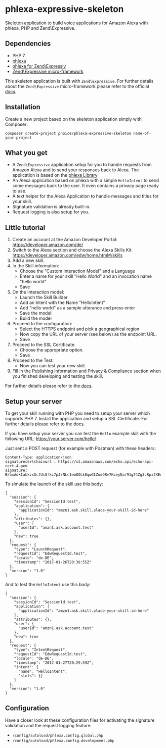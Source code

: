 # phlexa-expressive-skeleton

Skeleton application to build voice applications for Amazon Alexa with 
phlexa, PHP and Zend\Expressive. 

## Dependencies

* PHP 7
* [phlexa](https://github.com/phoice/phlexa)
* [phlexa for Zend\Expressiv](https://github.com/phoice/phlexa-expressive)
* [Zend\Expressive micro-framework](https://docs.zendframework.com/zend-expressive/)

This skeleton application is built with `Zend\Expressive`. For further 
details about the `Zend\Expressive` micro-framework please refer to the 
official [docs](https://docs.zendframework.com/zend-expressive/).

## Installation

Create a new project based on the skeleton application simply with Composer:

```
composer create-project phoice/phlexa-expressive-skeleton name-of-your-project
```

## What you get

* A `Zend\Expressive` application setup for you to handle requests from 
  Amazon Alexa and to send your responses back to Alexa. The application is 
  based on the [phlexa Library](https://github.com/phoice/phlexa)
* An Alexa application based on phlexa with a simple `HelloIntent` to
  send some messages back to the user. It even contains a privacy page 
  ready to use.
* A text helper for the Alexa Application to handle messages and titles 
  for your skill.
* Signature validation is already built-in.
* Request logging is also setup for you.

## Little tutorial

1. Create an account at the Amazon Developer Portal: 
   https://developer.amazon.com/de/
2. Switch to the Alexa section and choose the Alexa Skills Kit.
   https://developer.amazon.com/edw/home.html#/skills
3. Add a new skill.
4. In the Skill information:
   * Choose the "Custom Interaction Model" and a Language
   * Enter a name for your skill "Hello World" and an invocation name "hello world"
   * Save
5. On the Interaction model:
   * Launch the Skill Builder
   * Add an Intent with the Name "HelloIntent"
   * Add "hello world" as a sample utterance and press enter
   * Save the model
   * Build the model
6. Proceed to the configuration:
   * Select the HTTPS endpoint and pick a geographical region
   * Now copy the URL of your server (see below) as the endpoint URL.
   * Save
7. Proceed to the SSL Certificate:
   * Choose the appropriate option.
   * Save
8. Proceed to the Test:
   * Now you can test your new skill.
9. Fill in the Publishing Information and Privacy & Compliance section when you finished 
   developing and testing the skill.
   
For further details please refer to the 
[docs](https://developer.amazon.com/public/solutions/alexa/alexa-skills-kit/getting-started-guide).

## Setup your server

To get your skill running with PHP you need to setup your server which 
supports PHP 7. Install the application and setup a SSL Certificate. For 
further details please refer to the 
[docs](https://developer.amazon.com/public/solutions/alexa/alexa-skills-kit/docs/registering-and-managing-alexa-skills-in-the-developer-portal#h2_ssl).

If you have setup your server you can test the `Hello` example skill with 
the following URL: https://your.server.com/hello/

Just sent a POST request (for example with Postman) with these headers:
                                                         
```
Content-Type: application/json
signaturecertchainurl : https://s3.amazonaws.com/echo.api/echo-api-cert-4.pem
signature: B/bxAdkIabkzsScfUsSfkz7pJrNLc1eoOOLk8qwG1ZudQRv7KcvyNa/91g74Zg3cRpifXEco4669MaZb4Cqs+vZ9TaTfftAMzy/Pc79AMuf1dU6GfUU7tp6cuavfqTD8cWlYN5TjEMCJbS1Y+VU929mX0edOZcZin7db6bOoZHu5gU8OSQ2r+6UMk88z5uuSjPyt9Du9vaC3Ics/Br30fEIplIgCt4y/UGRK76Rqo4L/DuNjty3o2mcU8bICK5xfZwCeH7b5UFwdjngtp8VfhKPtosZmCuWvMn+y9HoS06ll9cdI1FPLN9w7KwMZFY8UzTc+0GfAwntxzlowAwkPhQ==
```
                                                         
To simulate the launch of the skill use this body:

```
{
  "session": {
    "sessionId": "SessionId.test",
    "application": {
      "applicationId": "amzn1.ask.skill.place-your-skill-id-here"
    },
    "attributes": {},
    "user": {
      "userId": "amzn1.ask.account.test"
    },
    "new": true
  },
  "request": {
    "type": "LaunchRequest",
    "requestId": "EdwRequestId.test",
    "locale": "de-DE",
    "timestamp": "2017-01-26T20:38:55Z"
  },
  "version": "1.0"
}
```

And to test the `HelloIntent` use this body:

```
{
  "session": {
    "sessionId": "SessionId.test",
    "application": {
      "applicationId": "amzn1.ask.skill.place-your-skill-id-here"
    },
    "attributes": {},
    "user": {
      "userId": "amzn1.ask.account.test"
    },
    "new": true
  },
  "request": {
    "type": "IntentRequest",
    "requestId": "EdwRequestId.test",
    "locale": "de-DE",
    "timestamp": "2017-01-27T20:29:59Z",
    "intent": {
      "name": "HelloIntent",
      "slots": {}
    }
  },
  "version": "1.0"
}
```

## Configuration

Have a closer look at these configuration files for activating the signature 
validation and the request logging feature.

* `/config/autoload/phlexa.config.global.php`
* `/config/autoload/phlexa.config.development.php`
